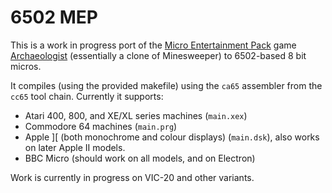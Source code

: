 # 6502 MEP

This is a work in progress port of the [Micro Entertainment Pack](https://itch.io/c/707330/micro-entertainment-pack) game [Archaeologist](https://itch.io/queue/c/707330/micro-entertainment-pack?game_id=555076) (essentially a clone of Minesweeper) to 6502-based 8 bit micros.


It compiles (using the provided makefile) using the `ca65` assembler from the `cc65` tool chain. Currently it supports:

- Atari 400, 800, and XE/XL series machines (`main.xex`)
- Commodore 64 machines (`main.prg`)
- Apple ][ (both monochrome and colour displays) (`main.dsk`), also works on later Apple II models.
- BBC Micro (should work on all models, and on Electron)

Work is currently in progress on VIC-20 and other variants.

